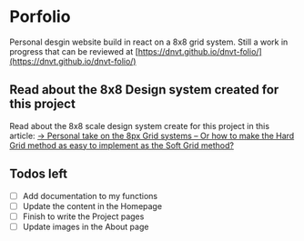 # Porfolio

Personal desgin website build in react on a 8x8 grid system.
Still a work in progress that can be reviewed at [https://dnvt.github.io/dnvt-folio/](https://dnvt.github.io/dnvt-folio/)

## Read about the 8x8 Design system created for this project

Read about the 8x8 scale design system create for this project in this article:
[-> Personal take on the 8px Grid systems – Or how to make the Hard Grid method as easy to implement as the Soft Grid method?](https://github.com/dnvt/dnvt-folio)

## Todos left

- [ ] Add documentation to my functions
- [ ] Update the content in the Homepage
- [ ] Finish to write the Project pages
- [ ] Update images in the About page

